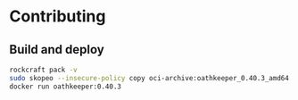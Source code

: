# Contributing

## Build and deploy

```bash
rockcraft pack -v
sudo skopeo --insecure-policy copy oci-archive:oathkeeper_0.40.3_amd64.rock docker-daemon:oathkeeper:0.40.3
docker run oathkeeper:0.40.3
```
